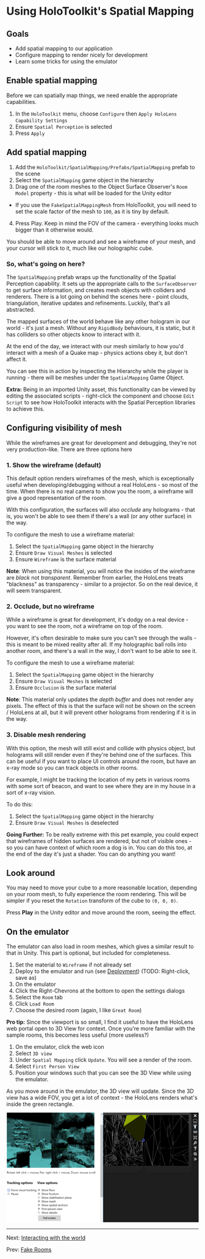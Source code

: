 # Using HoloToolkit's Spatial Mapping

## Goals

* Add spatial mapping to our application
* Configure mapping to render nicely for development
* Learn some tricks for using the emulator

## Enable spatial mapping

Before we can spatially map things, we need enable the appropriate capabilities.

1. In the `HoloToolkit` menu, choose `Configure` then `Apply HoloLens Capability Settings`
2. Ensure `Spatial Perception` is selected
3. Press `Apply`

## Add spatial mapping

1. Add the `HoloToolkit/SpatialMapping/Prefabs/SpatialMapping` prefab to the scene
2. Select the `SpatialMapping` game object in the hierarchy
3. Drag one of the room meshes to the Object Surface Observer's `Room Model` property - this is what will be loaded for the Unity editor
  * If you use the `FakeSpatialMappingMesh` from HoloToolkit, you will need to set the scale factor of the mesh to `100`, as it is tiny by default.
4. Press Play.  Keep in mind the FOV of the camera - everything looks much bigger than it otherwise would.

You should be able to move around and see a wireframe of your mesh, and your cursor will stick to it, much like our holographic cube.

### So, what's going on here?

The `SpatialMapping` prefab wraps up the functionality of the Spatial Perception capability.  It sets up the appropriate calls to the `SurfaceObserver` to get surface information, and creates mesh objects with colliders and renderers.  There is a lot going on behind the scenes here - point clouds, triangulation, iterative updates and refinements.  Luckily, that's all abstracted.

The mapped surfaces of the world behave like any other hologram in our world - it's just a mesh.  Without any `RigidBody` behaviours, it is static, but it has colliders so other objects know to interact with it.

At the end of the day, we interact with our mesh similarly to how you'd interact with a mesh of a Quake map - physics actions obey it, but don't affect it.

You can see this in action by inspecting the Hierarchy while the player is running - there will be meshes under the `SpatialMapping` Game Object.

**Extra:** Being in an imported Unity asset, this functionality can be viewed by editing the associated scripts - right-click the component and choose `Edit Script` to see how HoloToolkit interacts with the Spatial Perception libraries to achieve this.

## Configuring visibility of mesh

While the wireframes are great for development and debugging, they're not very production-like.  There are three options here

### 1. Show the wireframe (default)

This default option renders wireframes of the mesh, which is exceptionally useful when developing/debugging without a real HoloLens - so most of the time.  When there is no real camera to show you the room, a wireframe will give a good representation of the room.

With this configuration, the surfaces will also _occlude_ any holograms - that is, you won't be able to see them if there's a wall (or any other surface) in the way.

To configure the mesh to use a wireframe material:

1. Select the `SpatialMapping` game object in the hierarchy
2. Ensure `Draw Visual Meshes` is selected
3. Ensure `Wireframe` is the surface material

**Note**: When using this material, you will notice the insides of the wireframe are _black_ not _transparent_.  Remember from earlier, the HoloLens treats "blackness" as transparency - similar to a projector.  So on the real device, it will seem transparent.

### 2. Occlude, but no wireframe

While a wireframe is great for development, it's dodgy on a real device - you want to see the room, not a wireframe on top of the room.

However, it's often desirable to make sure you can't see through the walls - this is meant to be mixed reality after all.  If my holographic ball rolls into another room, and there's a wall in the way, I don't want to be able to see it.

To configure the mesh to use a wireframe material:

1. Select the `SpatialMapping` game object in the hierarchy
2. Ensure `Draw Visual Meshes` is selected
3. Ensure `Occlusion` is the surface material

**Note**: This material only updates the _depth buffer_ and does not render any pixels.  The effect of this is that the surface will not be shown on the screen / HoloLens at all, but it will prevent other holograms from rendering if it is in the way.

### 3. Disable mesh rendering

With this option, the mesh will still exist and collide with physics object, but holograms will still render even if they're behind one of the surfaces.  This can be useful if you want to place UI controls around the room, but have an x-ray mode so you can track objects in other rooms.  

For example, I might be tracking the location of my pets in various rooms with some sort of beacon, and want to see where they are in my house in a sort of x-ray vision.

To do this:

1. Select the `SpatialMapping` game object in the hierarchy
2. Ensure `Draw Visual Meshes` is deselected

**Going Further:** To be really extreme with this pet example, you could expect that wireframes of hidden surfaces are rendered, but not of visible ones - so you can have context of which room a dog is in.  You can do this too, at the end of the day it's just a shader. You can do anything you want!

## Look around

You may need to move your cube to a more reasonable location, depending on your room mesh, to fully experience the room rendering.  This will be simpler if you reset the `Rotation` transform of the cube to `(0, 0, 0)`.

Press **Play** in the Unity editor and move around the room, seeing the effect.

## On the emulator

The emulator can also load in room meshes, which gives a similar result to that in Unity.  This part is optional, but included for completeness.

1. Set the material to `Wireframe` if not already set
2. Deploy to the emulator and run (see [Deployment](/1-hello-world/5-deployment.md)) (TODO: Right-click, save as)
3. On the emulator
  1. Click the Right-Chevrons at the bottom to open the settings dialogs
  2. Select the `Room` tab
  3. Click `Load Room`
  4. Choose the desired room (again, I like `Great Room`)

**Pro tip:** Since the viewport is so small, I find it useful to have the HoloLens web portal open to 3D View for context.  Once you're more familiar with the sample rooms, this becomes less useful (more useless?)

1. On the emulator, click the web icon
2. Select `3D view`
3. Under `Spatial Mapping` click `Update`. You will see a render of the room.
4. Select `First Person View` 
5. Position your windows such that you can see the 3D View while using the emulator.

As you move around in the emulator, the 3D view will update.  Since the 3D view has a wide FOV, you get a lot of context - the HoloLens renders what's inside the green rectangle.

![Emulator and Web Portal](img/emulator-and-web-portal.png)

---
Next: [Interacting with the world](3-interacting-with-world.md)

Prev: [Fake Rooms](1-fake-room-data.md)